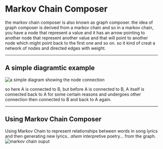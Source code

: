 # **Markov Chain Composer**

the markov chain composer is also known as graph composer.
the idea of graph composer is derived from a markov chain and so in a markov chain, you have a node that represent a value and it has an arrow pointing to another node that represent another value and that will point to another node which might point back to the first one and so on. so it kind of creat a network of nodes and directed edges with weight. 
___
## **A simple diagramtic example**

![a simple diagram showing the node connection](/markov%20chain%20example.PNG)

so here A is connected to B, but before A is connected to B, A itself is connected back to A for some certain reasons and undergoes other connection then connected to B and back to A again.
___
## **Using Markov Chain Composer**

Using Markov Chain to represent relationships between words in song lyrics and then generating new lyrics.. *ahem* interpretive poetry... from the graph.
![markov chain ouput](/output%20of%20markov%20chain.PNG)


